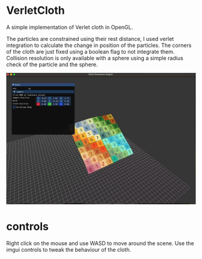 # VerletCloth
A simple implementation of Verlet cloth in OpenGL.

The particles are constrained using their rest distance, I used verlet integration to calculate the change in position of the particles. The corners of the cloth are just fixed using a boolean flag to not integrate them. Collision resolution is only available with a sphere using a simple radius check of the particle and the sphere.

![](https://github.com/Pikachuxxxx/VerletCloth/blob/master/verletcloth.png)

# controls
Right click on the mouse and use WASD to move around the scene.
Use the imgui controls to tweak the behaviour of the cloth.
